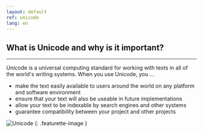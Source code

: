 ```yaml
---
layout: default
ref: unicode
lang: en
---
```

## What is Unicode and why is it important?

<hr class="featurette-divider" />
<div class="row"><div class="col-md-9">

Unicode is a universal computing standard for working with texts in all of the world's 
writing systems. When you use Unicode, you ...

* make the text easily available to users around the world on any platform and software environment
* ensure that your text will also be useable in future implementations
* allow your text to be indexable by search engines and other systems
* guarantee compatibility between your project and other projects

</div><div class="col-md-3 hidden-sm-down">
  
![Unicode](https://upload.wikimedia.org/wikipedia/commons/a/ab/Unicode_logo.svg)
{: .featurette-image }

</div></div>
